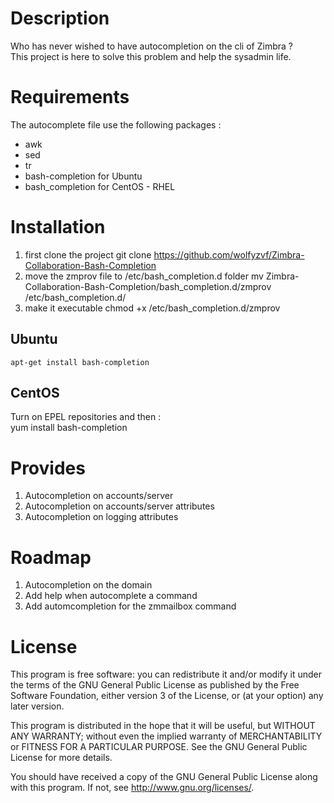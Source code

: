 # Description
Who has never wished to have autocompletion on the cli of Zimbra ?  
This project is here to solve this problem and help the sysadmin life.

# Requirements
The autocomplete file use the following packages :
- awk
- sed
- tr
- bash-completion for Ubuntu
- bash_completion for CentOS - RHEL

# Installation
1. first clone the project
    git clone https://github.com/wolfyzvf/Zimbra-Collaboration-Bash-Completion
2. move the zmprov file to /etc/bash_completion.d folder
    mv Zimbra-Collaboration-Bash-Completion/bash_completion.d/zmprov /etc/bash_completion.d/
3. make it executable
    chmod +x /etc/bash_completion.d/zmprov

## Ubuntu
    apt-get install bash-completion

## CentOS
Turn on EPEL repositories and then :  
    yum install bash-completion

# Provides
1. Autocompletion on accounts/server
2. Autocompletion on accounts/server attributes
3. Autocompletion on logging attributes

# Roadmap
1. Autocompletion on the domain
2. Add help when autocomplete a command
3. Add automcompletion for the zmmailbox command

# License
This program is free software: you can redistribute it and/or modify
it under the terms of the GNU General Public License as published by
the Free Software Foundation, either version 3 of the License, or
(at your option) any later version.

This program is distributed in the hope that it will be useful,
but WITHOUT ANY WARRANTY; without even the implied warranty of
MERCHANTABILITY or FITNESS FOR A PARTICULAR PURPOSE.  See the
GNU General Public License for more details.

You should have received a copy of the GNU General Public License
along with this program.  If not, see <http://www.gnu.org/licenses/>.
